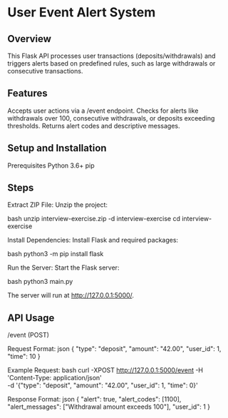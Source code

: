 # User Event Alert System

## Overview
This Flask API processes user transactions (deposits/withdrawals) and triggers alerts based on predefined rules, such as large withdrawals or consecutive transactions.

## Features
Accepts user actions via a /event endpoint.
Checks for alerts like withdrawals over 100, consecutive withdrawals, or deposits exceeding thresholds.
Returns alert codes and descriptive messages.

## Setup and Installation
Prerequisites
Python 3.6+
pip

## Steps
Extract ZIP File: Unzip the project:

bash
unzip interview-exercise.zip -d interview-exercise
cd interview-exercise

Install Dependencies: Install Flask and required packages:

bash
python3 -m pip install flask

Run the Server: Start the Flask server:

bash
python3 main.py

The server will run at http://127.0.0.1:5000/.

## API Usage
/event (POST)

Request Format:
json
{
  "type": "deposit",
  "amount": "42.00",
  "user_id": 1,
  "time": 10
}

Example Request:
bash
curl -XPOST http://127.0.0.1:5000/event -H 'Content-Type: application/json' \
-d '{"type": "deposit", "amount": "42.00", "user_id": 1, "time": 0}'

Response Format:
json
{
  "alert": true,
  "alert_codes": [1100],
  "alert_messages": ["Withdrawal amount exceeds 100"],
  "user_id": 1
}

